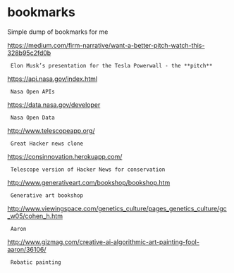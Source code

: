 # bookmarks
Simple dump of bookmarks for me

https://medium.com/firm-narrative/want-a-better-pitch-watch-this-328b95c2fd0b

     Elon Musk’s presentation for the Tesla Powerwall - the **pitch**
     
https://api.nasa.gov/index.html

     Nasa Open APIs

https://data.nasa.gov/developer

     Nasa Open Data
     
http://www.telescopeapp.org/

     Great Hacker news clone
     
https://consinnovation.herokuapp.com/
     
     Telescope version of Hacker News for conservation
     
http://www.generativeart.com/bookshop/bookshop.htm

     Generative art bookshop

http://www.viewingspace.com/genetics_culture/pages_genetics_culture/gc_w05/cohen_h.htm

     Aaron
http://www.gizmag.com/creative-ai-algorithmic-art-painting-fool-aaron/36106/

     Robatic painting

